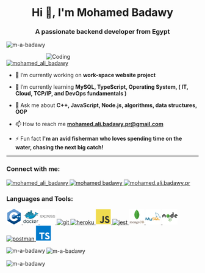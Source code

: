 <h1 align="center">Hi 👋, I'm Mohamed Badawy</h1>
<h3 align="center">A passionate backend developer from Egypt</h3>

<p align="left"> 
  <img src="https://komarev.com/ghpvc/?username=m-a-badawy&label=Profile%20views&color=0e75b6&style=flat" alt="m-a-badawy" /> 
</p>

<img align="right" alt="Coding" width="400" src="https://i.pinimg.com/originals/90/70/32/9070324cdfc07c68d60eed0c39e77573.gif">

<p align="left"> 
  <a href="https://twitter.com/mohamed_ali_badawy" target="blank">
    <img src="https://img.shields.io/twitter/follow/mohamed_ali_badawy?logo=twitter&style=for-the-badge" alt="mohamed_ali_badawy" />
  </a> 
</p>

- 🔭 I’m currently working on **work-space website project**

- 🌱 I’m currently learning **MySQL, TypeScript, Operating System, ( IT, Cloud, TCP/IP, and DevOps fundamentals )**

- 💬 Ask me about **C++, JavaScript, Node.js, algorithms, data structures, OOP**

- 📫 How to reach me **mohamed.ali.badawy.pr@gmail.com**

- ⚡ Fun fact **I'm an avid fisherman who loves spending time on the water, chasing the next big catch!**

---

<h3 align="left">Connect with me:</h3>
<p align="left">
  <a href="https://twitter.com/mohamed_ali_badawy" target="blank">
    <img align="center" src="https://raw.githubusercontent.com/rahuldkjain/github-profile-readme-generator/master/src/images/icons/Social/twitter.svg" alt="mohamed_ali_badawy" height="30" width="40" />
  </a>
  <a href="https://linkedin.com/in/mohamed-badawy" target="blank">
    <img align="center" src="https://raw.githubusercontent.com/rahuldkjain/github-profile-readme-generator/master/src/images/icons/Social/linked-in-alt.svg" alt="mohamed badawy" height="30" width="40" />
  </a>
  <a href="https://codeforces.com/profile/mohamed.ali.badawy.pr" target="blank">
    <img align="center" src="https://raw.githubusercontent.com/rahuldkjain/github-profile-readme-generator/master/src/images/icons/Social/codeforces.svg" alt="mohamed.ali.badawy.pr" height="30" width="40" />
  </a>
</p>

<h3 align="left">Languages and Tools:</h3>
<p align="left"> 
  <a href="https://www.w3schools.com/cpp/" target="_blank" rel="noreferrer"> 
    <img src="https://raw.githubusercontent.com/devicons/devicon/master/icons/cplusplus/cplusplus-original.svg" alt="cplusplus" width="40" height="40"/> 
  </a> 
  <a href="https://www.docker.com/" target="_blank" rel="noreferrer"> 
    <img src="https://raw.githubusercontent.com/devicons/devicon/master/icons/docker/docker-original-wordmark.svg" alt="docker" width="40" height="40"/> 
  </a> 
  <a href="https://expressjs.com" target="_blank" rel="noreferrer"> 
    <img src="https://raw.githubusercontent.com/devicons/devicon/master/icons/express/express-original-wordmark.svg" alt="express" width="40" height="40"/> 
  </a> 
  <a href="https://git-scm.com/" target="_blank" rel="noreferrer"> 
    <img src="https://www.vectorlogo.zone/logos/git-scm/git-scm-icon.svg" alt="git" width="40" height="40"/> 
  </a> 
  <a href="https://heroku.com" target="_blank" rel="noreferrer"> 
    <img src="https://www.vectorlogo.zone/logos/heroku/heroku-icon.svg" alt="heroku" width="40" height="40"/> 
  </a> 
  <a href="https://developer.mozilla.org/en-US/docs/Web/JavaScript" target="_blank" rel="noreferrer"> 
    <img src="https://raw.githubusercontent.com/devicons/devicon/master/icons/javascript/javascript-original.svg" alt="javascript" width="40" height="40"/> 
  </a> 
  <a href="https://jestjs.io" target="_blank" rel="noreferrer"> 
    <img src="https://www.vectorlogo.zone/logos/jestjsio/jestjsio-icon.svg" alt="jest" width="40" height="40"/> 
  </a> 
  <a href="https://www.mongodb.com/" target="_blank" rel="noreferrer"> 
    <img src="https://raw.githubusercontent.com/devicons/devicon/master/icons/mongodb/mongodb-original-wordmark.svg" alt="mongodb" width="40" height="40"/> 
  </a> 
  <a href="https://www.mysql.com/" target="_blank" rel="noreferrer"> 
    <img src="https://raw.githubusercontent.com/devicons/devicon/master/icons/mysql/mysql-original-wordmark.svg" alt="mysql" width="40" height="40"/> 
  </a> 
  <a href="https://nodejs.org" target="_blank" rel="noreferrer"> 
    <img src="https://raw.githubusercontent.com/devicons/devicon/master/icons/nodejs/nodejs-original-wordmark.svg" alt="nodejs" width="40" height="40"/> 
  </a> 
  <a href="https://postman.com" target="_blank" rel="noreferrer"> 
    <img src="https://www.vectorlogo.zone/logos/getpostman/getpostman-icon.svg" alt="postman" width="40" height="40"/> 
  </a> 
  <a href="https://www.typescriptlang.org/" target="_blank" rel="noreferrer"> 
    <img src="https://raw.githubusercontent.com/devicons/devicon/master/icons/typescript/typescript-original.svg" alt="typescript" width="40" height="40"/> 
  </a> 
</p>

<p><img align="left" src="https://github-readme-stats.vercel.app/api/top-langs?username=m-a-badawy&show_icons=true&locale=en&layout=compact" alt="m-a-badawy" /></p>

<p>&nbsp;<img align="center" src="https://github-readme-stats.vercel.app/api?username=m-a-badawy&show_icons=true&locale=en" alt="m-a-badawy" /></p>

<p><img align="center" src="https://github-readme-streak-stats.herokuapp.com/?user=m-a-badawy&" alt="m-a-badawy" /></p>
